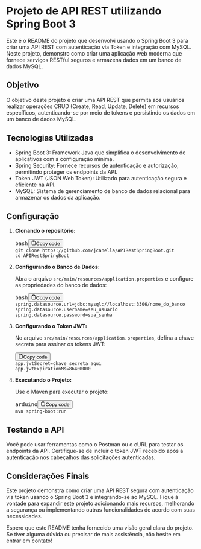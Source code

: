 <h1>Projeto de API REST utilizando Spring Boot 3</h1>
<p>Este é o README do projeto que desenvolvi usando o Spring Boot 3 para criar uma API REST com autenticação via Token e integração com MySQL. Neste projeto, demonstro como criar uma aplicação web moderna que fornece serviços RESTful seguros e armazena dados em um banco de dados MySQL.</p><h2>Objetivo</h2><p>O objetivo deste projeto é criar uma API REST que permita aos usuários realizar operações CRUD (Create, Read, Update, Delete) em recursos específicos, autenticando-se por meio de tokens e persistindo os dados em um banco de dados MySQL.</p>
<h2>Tecnologias Utilizadas</h2>
<ul>
<li>Spring Boot 3: Framework Java que simplifica o desenvolvimento de aplicativos com a configuração mínima.</li>
<li>Spring Security: Fornece recursos de autenticação e autorização, permitindo proteger os endpoints da API.</li>
<li>Token JWT (JSON Web Token): Utilizado para autenticação segura e eficiente na API.</li>
<li>MySQL: Sistema de gerenciamento de banco de dados relacional para armazenar os dados da aplicação.</li>
</ul>
<h2>Configuração</h2>
<ol>
<li>
<p><strong>Clonando o repositório:</strong></p>
<pre><div class="bg-black rounded-md mb-4"><div class="flex items-center relative text-gray-200 bg-gray-800 px-4 py-2 text-xs font-sans justify-between rounded-t-md"><span>bash</span><button class="flex ml-auto gap-2"><svg stroke="currentColor" fill="none" stroke-width="2" viewBox="0 0 24 24" stroke-linecap="round" stroke-linejoin="round" class="h-4 w-4" height="1em" width="1em" xmlns="http://www.w3.org/2000/svg"><path d="M16 4h2a2 2 0 0 1 2 2v14a2 2 0 0 1-2 2H6a2 2 0 0 1-2-2V6a2 2 0 0 1 2-2h2"></path><rect x="8" y="2" width="8" height="4" rx="1" ry="1"></rect></svg>Copy code</button></div><div class="p-4 overflow-y-auto"><code class="!whitespace-pre hljs language-bash">git <span class="hljs-built_in">clone</span> https://github.com/jcanella/APIRestSpringBoot.git
<span class="hljs-built_in">cd</span> APIRestSpringBoot
</code></div></div></pre></li><li><p><strong>Configurando o Banco de Dados:</strong></p><p>Abra o arquivo <code>src/main/resources/application.properties</code> e configure as propriedades do banco de dados:</p><pre><div class="bg-black rounded-md mb-4"><div class="flex items-center relative text-gray-200 bg-gray-800 px-4 py-2 text-xs font-sans justify-between rounded-t-md"><span>bash</span><button class="flex ml-auto gap-2"><svg stroke="currentColor" fill="none" stroke-width="2" viewBox="0 0 24 24" stroke-linecap="round" stroke-linejoin="round" class="h-4 w-4" height="1em" width="1em" xmlns="http://www.w3.org/2000/svg"><path d="M16 4h2a2 2 0 0 1 2 2v14a2 2 0 0 1-2 2H6a2 2 0 0 1-2-2V6a2 2 0 0 1 2-2h2"></path><rect x="8" y="2" width="8" height="4" rx="1" ry="1"></rect></svg>Copy code</button></div><div class="p-4 overflow-y-auto"><code class="!whitespace-pre hljs language-bash">spring.datasource.url=jdbc:mysql://localhost:3306/nome_do_banco
spring.datasource.username=seu_usuario
spring.datasource.password=sua_senha
</code></div></div></pre></li><li><p><strong>Configurando o Token JWT:</strong></p><p>No arquivo <code>src/main/resources/application.properties</code>, defina a chave secreta para assinar os tokens JWT:</p><pre><div class="bg-black rounded-md mb-4"><div class="flex items-center relative text-gray-200 bg-gray-800 px-4 py-2 text-xs font-sans justify-between rounded-t-md"><button class="flex ml-auto gap-2"><svg stroke="currentColor" fill="none" stroke-width="2" viewBox="0 0 24 24" stroke-linecap="round" stroke-linejoin="round" class="h-4 w-4" height="1em" width="1em" xmlns="http://www.w3.org/2000/svg"><path d="M16 4h2a2 2 0 0 1 2 2v14a2 2 0 0 1-2 2H6a2 2 0 0 1-2-2V6a2 2 0 0 1 2-2h2"></path><rect x="8" y="2" width="8" height="4" rx="1" ry="1"></rect></svg>Copy code</button></div><div class="p-4 overflow-y-auto"><code class="!whitespace-pre hljs">app.jwtSecret=chave_secreta_aqui
app.jwtExpirationMs=86400000
</code></div></div></pre></li><li><p><strong>Executando o Projeto:</strong></p><p>Use o Maven para executar o projeto:</p><pre><div class="bg-black rounded-md mb-4"><div class="flex items-center relative text-gray-200 bg-gray-800 px-4 py-2 text-xs font-sans justify-between rounded-t-md"><span>arduino</span><button class="flex ml-auto gap-2"><svg stroke="currentColor" fill="none" stroke-width="2" viewBox="0 0 24 24" stroke-linecap="round" stroke-linejoin="round" class="h-4 w-4" height="1em" width="1em" xmlns="http://www.w3.org/2000/svg"><path d="M16 4h2a2 2 0 0 1 2 2v14a2 2 0 0 1-2 2H6a2 2 0 0 1-2-2V6a2 2 0 0 1 2-2h2"></path><rect x="8" y="2" width="8" height="4" rx="1" ry="1"></rect></svg>Copy code</button></div><div class="p-4 overflow-y-auto"><code class="!whitespace-pre hljs language-arduino">mvn spring-boot:run
</code></div></div></pre></li></ol><h2>Testando a API</h2><p>Você pode usar ferramentas como o Postman ou o cURL para testar os endpoints da API. Certifique-se de incluir o token JWT recebido após a autenticação nos cabeçalhos das solicitações autenticadas.</p><h2>Considerações Finais</h2><p>Este projeto demonstra como criar uma API REST segura com autenticação via token usando o Spring Boot 3 e integrando-se ao MySQL. Fique à vontade para expandir este projeto adicionando mais recursos, melhorando a segurança ou implementando outras funcionalidades de acordo com suas necessidades.</p><p>Espero que este README tenha fornecido uma visão geral clara do projeto. Se tiver alguma dúvida ou precisar de mais assistência, não hesite em entrar em contato!</p>
